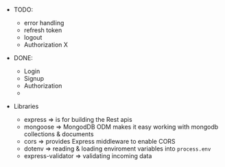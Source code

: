 ### 
- TODO:
    - error handling
    - refresh token
    - logout
    - Authorization X
- DONE:
    - Login
    - Signup
    - Authorization
    - 

- Libraries
    - express => is for building the Rest apis
    - mongoose => MongodDB ODM makes it easy working with mongodb collections & documents
    - cors => provides Express middleware to enable CORS
    - dotenv => reading & loading enviroment variables into `process.env`
    - express-validator => validating incoming data
